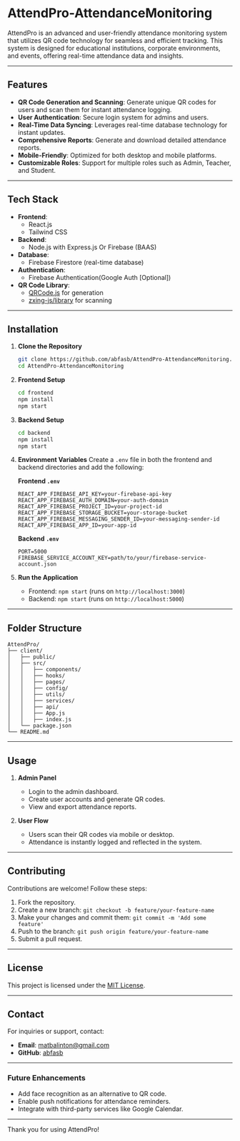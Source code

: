 # AttendPro-AttendanceMonitoring

AttendPro is an advanced and user-friendly attendance monitoring system that utilizes QR code technology for seamless and efficient tracking. This system is designed for educational institutions, corporate environments, and events, offering real-time attendance data and insights.

---

## Features

- **QR Code Generation and Scanning**: Generate unique QR codes for users and scan them for instant attendance logging.
- **User Authentication**: Secure login system for admins and users.
- **Real-Time Data Syncing**: Leverages real-time database technology for instant updates.
- **Comprehensive Reports**: Generate and download detailed attendance reports.
- **Mobile-Friendly**: Optimized for both desktop and mobile platforms.
- **Customizable Roles**: Support for multiple roles such as Admin, Teacher, and Student.

---

## Tech Stack

- **Frontend**:
  - React.js
  - Tailwind CSS
- **Backend**:
  - Node.js with Express.js Or Firebase (BAAS)
- **Database**:
  - Firebase Firestore (real-time database)
- **Authentication**:
  - Firebase Authentication(Google Auth [Optional])
- **QR Code Library**:
  - [QRCode.js](https://github.com/davidshimjs/qrcodejs) for generation
  - [zxing-js/library](https://github.com/zxing-js/library) for scanning

---

## Installation

1. **Clone the Repository**
   ```bash
   git clone https://github.com/abfasb/AttendPro-AttendanceMonitoring.git
   cd AttendPro-AttendanceMonitoring
   ```

2. **Frontend Setup**
   ```bash
   cd frontend
   npm install
   npm start
   ```

3. **Backend Setup**
   ```bash
   cd backend
   npm install
   npm start
   ```

4. **Environment Variables**
   Create a `.env` file in both the frontend and backend directories and add the following:

   **Frontend `.env`**
   ```env
   REACT_APP_FIREBASE_API_KEY=your-firebase-api-key
   REACT_APP_FIREBASE_AUTH_DOMAIN=your-auth-domain
   REACT_APP_FIREBASE_PROJECT_ID=your-project-id
   REACT_APP_FIREBASE_STORAGE_BUCKET=your-storage-bucket
   REACT_APP_FIREBASE_MESSAGING_SENDER_ID=your-messaging-sender-id
   REACT_APP_FIREBASE_APP_ID=your-app-id
   ```

   **Backend `.env`**
   ```env
   PORT=5000
   FIREBASE_SERVICE_ACCOUNT_KEY=path/to/your/firebase-service-account.json
   ```

5. **Run the Application**
   - Frontend: `npm start` (runs on `http://localhost:3000`)
   - Backend: `npm start` (runs on `http://localhost:5000`)

---

## Folder Structure

```
AttendPro/
├── client/
│   ├── public/
│   ├── src/
│   │   ├── components/
│   │   ├── hooks/
│   │   ├── pages/
│   │   ├── config/
│   │   ├── utils/
│   │   ├── services/
│   │   ├── api/
│   │   ├── App.js
│   │   ├── index.js
│   └── package.json
└── README.md
```

---

## Usage

1. **Admin Panel**
   - Login to the admin dashboard.
   - Create user accounts and generate QR codes.
   - View and export attendance reports.

2. **User Flow**
   - Users scan their QR codes via mobile or desktop.
   - Attendance is instantly logged and reflected in the system.

---

## Contributing

Contributions are welcome! Follow these steps:

1. Fork the repository.
2. Create a new branch: `git checkout -b feature/your-feature-name`
3. Make your changes and commit them: `git commit -m 'Add some feature'`
4. Push to the branch: `git push origin feature/your-feature-name`
5. Submit a pull request.

---

## License

This project is licensed under the [MIT License](LICENSE).

---

## Contact

For inquiries or support, contact:
- **Email**: matbalinton@gmail.com
- **GitHub**: [abfasb](https://github.com/abfasb)

---


### Future Enhancements

- Add face recognition as an alternative to QR code.
- Enable push notifications for attendance reminders.
- Integrate with third-party services like Google Calendar.

---

Thank you for using AttendPro!
